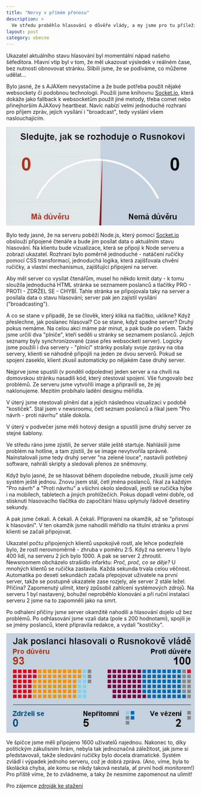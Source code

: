 ```yaml
---
title: "Nervy v přímém přenosu"
description: >
  Ve středu proběhlo hlasování o důvěře vlády, a my jsme pro tu příležitost připravili na titulní stránku měřidlo. Co ho pohánělo?
layout: post
category: obecne
---
```


Ukazatel aktuálního stavu hlasování byl momentální nápad našeho šéfeditora. Hlavní vtip byl v tom, že měl ukazovat výsledek v reálném čase, bez nutnosti obnovovat stránku. Slíbili jsme, že se podíváme, co můžeme udělat...

Bylo jasné, že s AJAXem nevystačíme a že bude potřeba použít nějaké websockety či podobnou technologii. Použili jsme knihovnu [Socket.io](http://socket.io/), která dokáže jako fallback k websocketům použít jiné metody, třeba comet nebo přinejhorším AJAXový heartbeat. Navíc nabízí velmi jednoduché rozhraní pro příjem zpráv, jejich vysílání i "broadcast", tedy vyslání všem naslouchajícím.

![Měřák](/images/rusnok.jpg)

Bylo tedy jasné, že na serveru poběží Node.js, který pomocí [Socket.io](http://socket.io/) obslouží připojené čtenáře a bude jim posílat data o aktuálním stavu hlasování. Na klientu bude vizualizace, která se připojí k Node serveru a zobrazí ukazatel. Rozhraní bylo poměrně jednoduché - natáčení ručičky pomocí CSS transformací, jednoduchá logika, která zajišťovala chvění ručičky, a vlastní mechanismus, zajišťující připojení na server.

Aby měl server co vysílat čtenářům, musel ho někdo krmit daty - k tomu sloužila jednoduchá HTML stránka se seznamem poslanců a tlačítky PRO - PROTI - ZDRŽEL SE - CHYBÍ. Tahle stránka se připojovala taky na server a posílala data o stavu hlasování; server pak jen zajistil vysílání ("broadcasting").

A co se stane v případě, že se člověk, který kliká na tlačítko, uklikne? Když přeslechne, jak poslanec hlasoval? Co se stane, když spadne server? Druhý pokus nemáme. Na celou akci máme pár minut, a pak bude po všem. Takže jsme určili dva "plniče", kteří seděli u stránky se seznamem poslanců. Jejich seznamy byly synchronizované (zase přes websocketí server). Logicky jsme použili i dva servery - "plnící" stránky posílaly svoje zprávy na oba servery, klienti se náhodně připojili na jeden ze dvou serverů. Pokud se spojení zaseklo, klient zkusil automaticky po nějakém čase druhý server.

Nejprve jsme spustili (v pondělí odpoledne) jeden server a na chvíli na domovskou stránku nasadili kód, který otestoval spojení. Vše fungovalo bez problémů. Ze serveru jsme vytvořili image a připravili se, že jej naklonujeme. Mezitím probíhalo ladění designu měřidla.

V úterý jsme otestovali plnění dat a jejich následnou vizualizaci v podobě "kostiček". Stál jsem v newsroomu, četl seznam poslanců a říkal jsem "Pro návrh - proti návrhu" stále dokola.

V úterý v podvečer jsme měli hotový design a spustili jsme druhý server ze stejné šablony.

Ve středu ráno jsme zjistili, že server stále ještě startuje. Nahlásili jsme problém na hotline, a tam zjistili, že se image nevytvořila správně. Nainstalovali jsme tedy druhý server "na zelené louce", nastavili potřebný software, nahráli skripty a sledovali přenos ze sněmovny. 

Když bylo jasné, že se hlasovat během dopoledne nebude, zkusili jsme celý systém ještě jednou. Znovu jsem stál, četl jména poslanců, říkal za každým "Pro návrh" a "Proti návrhu" a všichni okolo sledovali, jestli se ručička hýbe i na mobilech, tabletech a jiných prohlížečích. Pokus dopadl velmi dobře, od stisknutí hlasovacího tlačítka do započítání hlasu uplynuly řádově desetiny sekundy.

A pak jsme čekali. A čekali. A čekali. Připravení na okamžik, až se "přistoupí k hlasování". V ten okamžik jsme nahodili měřidlo na titulní stránku a první klienti se začali připojovat.

Ukazatel počtu připojených klientů uspokojivě rostl, ale lehce podezřelé bylo, že rostl nerovnoměrně - zhruba v poměru 2:5. Když na serveru 1 bylo 400 lidí, na serveru 2 jich bylo 1000. A pak se server 2 zhroutil. Newsroomem obcházelo strašidlo infarktu: *Proč, proč, co se děje?* U mnohých klientů se ručička zastavila. Každá sekunda trvala celou věčnost. Automatika po deseti sekundách začala přepojovat uživatele na první server, takže se postupně ukazatele zase rozjely, ale server 2 stále ležel. Příčina? Zapomenutý *ulimit*, který způsobil zahlcení systémových zdrojů. Na serveru 1 byl nastavený, bohužel neproběhlo klonování a při ruční instalaci serveru 2 jsme na to zapomněli jako na smrt. 

Po odhalení příčiny jsme server okamžitě nahodili a hlasování dojelo už bez problémů. Po odhlasování jsme vzali data (pole s 200 hodnotami), spojili je se jmény poslanců, které připravila redakce, a vydali "kostičky".

![Kostičky](/images/rusnokostky.jpg)

Ve špičce jsme měli připojeno 1600 uživatelů najednou. Nakonec to, díky politickým zákulisním hrám, nebyla tak jednoznačná záležitost, jak jsme si představovali, takže sledování ručičky bylo docela dramatické. Systém zvládl i výpadek jednoho serveru, což je dobrá zpráva. (Ano, víme, byla to školácká chyba, ale komu se nikdy taková nestala, ať první hodí monitorem!) Pro příště víme, že to zvládneme, a taky že nesmíme zapomenout na ulimit!

Pro zájemce [zdroják ke stažení](/dl/rusnometr.zip)

[ihned]: http://ihned.cz "Zpravodajský server Hospodářských novin"